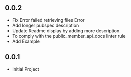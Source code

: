 ## 0.0.2

* Fix Error failed retrieving files Error
* Add longer pubspec description
* Update Readme display by adding more description.
* To comply with the public_member_api_docs linter rule
* Add Example

## 0.0.1

* Initial Project
